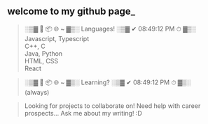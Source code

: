 ## welcome to my github page_   
> ░▒▓ 🌱 📦 🌐 ~ ▓▒░ Languages! ░▒▓ ✔ 08:49:12 PM ⏱ ▓▒░   
Javascript, Typescript   
C++, C   
Java, Python   
HTML, CSS   
React

> ░▒▓ 🌱 📦 🌐 ~ ▓▒░ Learning? ░▒▓ ✔ 08:49:12 PM ⏱ ▓▒░   
(always)

> Looking for projects to collaborate on!
> Need help with career prospects...
> Ask me about my writing! :D   
